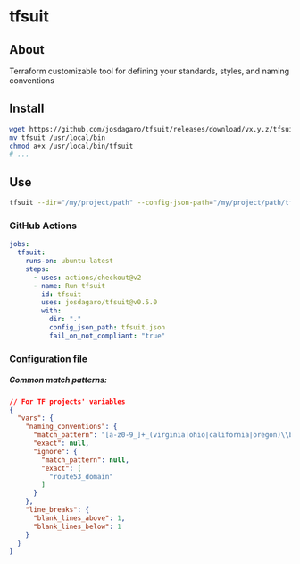 # tfsuit

## About
Terraform customizable tool for defining your standards, styles, and naming conventions

## Install
```sh
wget https://github.com/josdagaro/tfsuit/releases/download/vx.y.z/tfsuit
mv tfsuit /usr/local/bin
chmod a+x /usr/local/bin/tfsuit
# ...
```

## Use
```sh
tfsuit --dir="/my/project/path" --config-json-path="/my/project/path/tfsuit.json" -f --docs-link="foobar.com"
```

### GitHub Actions
```yml
jobs:
  tfsuit:
    runs-on: ubuntu-latest
    steps:
      - uses: actions/checkout@v2
      - name: Run tfsuit
        id: tfsuit
        uses: josdagaro/tfsuit@v0.5.0
        with:
          dir: "."
          config_json_path: tfsuit.json
          fail_on_not_compliant: "true"
```

### Configuration file
##### Common match patterns:
```json
// For TF projects' variables
{
  "vars": {
    "naming_conventions": {
      "match_pattern": "[a-z0-9_]+_(virginia|ohio|california|oregon)\\b",
      "exact": null,
      "ignore": {
        "match_pattern": null,
        "exact": [
          "route53_domain"
        ]
      }
    },
    "line_breaks": {
      "blank_lines_above": 1,
      "blank_lines_below": 1
    }
  }
}
```
